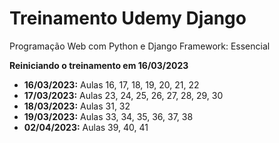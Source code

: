 # Treinamento Udemy Django
Programação Web com Python e Django Framework: Essencial

**Reiniciando o treinamento em 16/03/2023**
- **16/03/2023:** Aulas 16, 17, 18, 19, 20, 21, 22
- **17/03/2023:** Aulas 23, 24, 25, 26, 27, 28, 29, 30
- **18/03/2023:** Aulas 31, 32
- **19/03/2023:** Aulas 33, 34, 35, 36, 37, 38
- **02/04/2023:** Aulas 39, 40, 41
